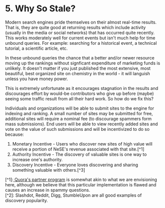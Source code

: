 # 5. Why So Stale?

Modern search engines pride themselves on their almost real-time results. That is, they are quite good at returning results which include activity \(usually in the media or social networks\) that has occurred quite recently. This works moderately well for current events but isn't much help for time unbound queries. For example: searching for a historical event, a technical tutorial, a scientific article, etc.

In these unbound queries the chance that a better and/or newer resource moving up the rankings without signficant expenditure of marketing funds is unlikely. It doesn't matter if you just published the most extensive, most beautiful, best organized site on chemistry in the world - it will languish unless you have money power.

This is extremely unfortunate as it encourages stagnation in the results and discourages effort by would-be contributors who give up before \(maybe\) seeing some traffic result from all their hard work. So how do we fix this?

Individuals and organizations will be able to submit sites to the engine for indexing and ranking. A small number of sites may be submitted for free, additional sites will require a nominal fee \(to discourage spammers form mass submissions\). End users will be able to view recently added sites and vote on the value of such submissions and will be incentivized to do so because:

1. Monetary Incentive - Users who discover new sites of high value will receive a portion of NeSE's revenue associated with that site.\[^1\]
2. Authority Incentive - The discovery of valuable sites is one way to increase one's authority.
3. Discovery Incentive - Everyone loves discovering and sharing something valuable with others.\[^3\]



\[^1\]:[ Quora's partner program](https://www.quora.com/partners) is somewhat akin to what we are envisioning here, although we believe that this particular implementation is flawed and causes an increase in spammy questions.  
\[^2\]: Slashdot, Reddit, Digg, StumbleUpon are all good examples of discovery popularity.



